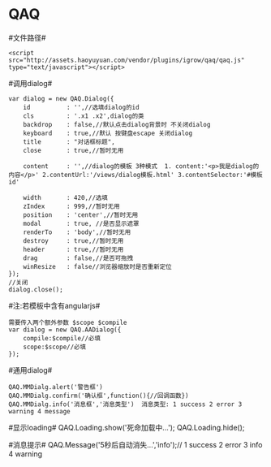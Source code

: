 QAQ
=====

#文件路径#
    <link rel="stylesheet" type="text/css" href="http://assets.haoyuyuan.com/vendor/plugins/igrow/qaq/style.css">

    <script src="http://assets.haoyuyuan.com/vendor/plugins/igrow/qaq/qaq.js" type="text/javascript"></script>

#调用dialog#

    var dialog = new QAQ.Dialog({
        id          : '',//选填dialog的id
        cls         : '.x1 .x2',dialog的类
        backdrop    : false,//默认点击dialog背景时 不关闭dialog
        keyboard    : true,//默认 按键盘escape 关闭dialog
        title       : "对话框标题",
        close       : true,//暂时无用

        content     : '',//dialog的模板 3种模式  1. content:'<p>我是dialog的内容</p>' 2.contentUrl:'/views/dialog模板.html' 3.contentSelector:'#模板id'
        
        width       : 420,//选填
        zIndex      : 999,//暂时无用
        position    : 'center',//暂时无用
        modal       : true, //是否显示遮罩
        renderTo    : 'body',//暂时无用
        destroy     : true,//暂时无用
        header      : true,//暂时无用
        drag        : false,//是否可拖拽
        winResize   : false//浏览器缩放时是否重新定位
    });
    //关闭
    dialog.close();

#注:若模板中含有angularjs#

    需要传入两个额外参数 $scope $compile
    var dialog = new QAQ.AADialog({
        compile:$compile//必填
        scope:$scope//必填
    });

#通用dialog#

    QAQ.MMDialg.alert('警告框')
    QAQ.MMDialg.confirm('确认框',function(){//回调函数})
    QAQ.MMDialg.info('消息框','消息类型')  消息类型: 1 success 2 error 3 warning 4 message

#显示loading#
    QAQ.Loading.show('死命加载中...');
    QAQ.Loading.hide();

#消息提示#
    QAQ.Message('5秒后自动消失...','info');// 1 success 2 error 3 info 4 warning
 
 
